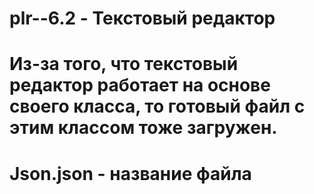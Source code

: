 # plr--6.2 - Текстовый редактор
# Из-за того, что текстовый редактор работает на основе своего класса, то готовый файл с этим классом тоже загружен. 
# Json.json - название файла
